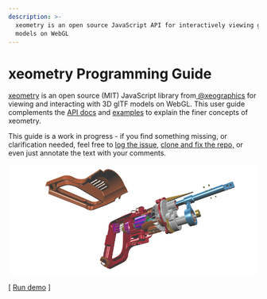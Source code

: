 ```yaml
---
description: >-
  xeometry is an open source JavaScript API for interactively viewing glTF
  models on WebGL
---
```


# xeometry Programming Guide

[xeometry](http://xeometry.org) is an open source \(MIT\) JavaScript library from[ @xeographics](https://twitter.com/xeographics) for viewing and interacting with 3D glTF models on WebGL. This user guide complements the [API docs](http://xeometry.org/docs) and [examples](http://xeometry.org/examples) to explain the finer concepts of xeometry.

This guide is a work in progress - if you find something missing, or clarification needed, feel free to [log the issue](https://github.com/xeolabs/xeometry/issues), [clone and fix the repo,](https://github.com/xeolabs/xeometry-guide) or even just annotate the text with your comments. 

[![](/assets/transforms3.png)](http://xeolabs.com/xeometry/examples/#effects_transforming)

\[ [Run demo](http://xeolabs.com/xeometry/examples/#effects_transforming) \]

